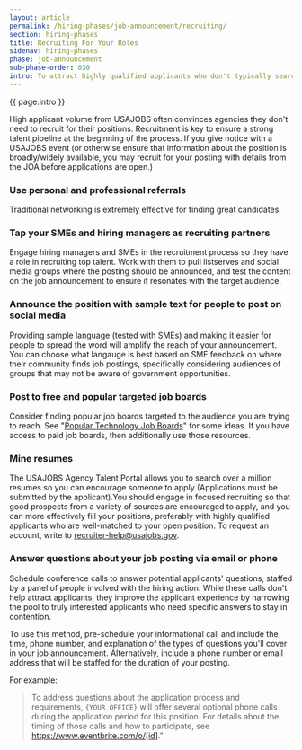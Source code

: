 ```yaml
---
layout: article
permalink: /hiring-phases/job-announcement/recruiting/
section: hiring-phases
title: Recruiting For Your Roles
sidenav: hiring-phases
phase: job-announcement
sub-phase-order: 030
intro: To attract highly qualified applicants who don't typically search USAJOBS, plan to advertise your announcement before posting using common private sector recruitment methods.
---
```


<p class="usa-intro">
  {{ page.intro }}
</p>
High applicant volume from USAJOBS often convinces agencies they don't need to recruit for their positions. Recruitment is key to ensure a strong talent pipeline at the beginning of the process. If you give notice with a USAJOBS event (or otherwise ensure that information about the position is broadly/widely available, you may recruit for your posting with details from the JOA before applications are open.)

### Use personal and professional referrals

Traditional networking is extremely effective for finding great candidates.

### Tap your SMEs and hiring managers as recruiting partners

Engage hiring managers and SMEs in the recruitment process so they have a role in recruiting top talent. Work with them to pull listserves and social media groups where the posting should be announced, and test the content on the job announcement to ensure it resonates with the target audience.

### Announce the position with sample text for people to post on social media

Providing sample language (tested with SMEs) and making it easier for people to spread the word will amplify the reach of your announcement. You can choose what langauge is best based on SME feedback on where their community finds job postings, specifically considering audiences of groups that may not be aware of government opportunities.

### Post to free and popular targeted job boards

Consider finding popular job boards targeted to the audience you are trying to reach. See "[Popular Technology Job Boards](../../../toolkit/job-announcement/technology-job-boards/)" for some ideas. If you have access to paid job boards, then additionally use those resources.

### Mine resumes

The USAJOBS Agency Talent Portal allows you to search over a million resumes so you can encourage someone to apply (Applications must be submitted by the applicant).You should engage in focused recruiting so that good prospects from a variety of sources are encouraged to apply, and you can more effectively fill your positions, preferably with highly qualified applicants who are well-matched to your open position. To request an account, write to <a href="mailto:recruiter-help@usajobs.gov">recruiter-help@usajobs.gov</a>.

### Answer questions about your job posting via email or phone

Schedule conference calls to answer potential applicants' questions, staffed by a panel of people involved with the hiring action. While these calls don't help attract applicants, they improve the applicant experience by narrowing the pool to truly interested applicants who need specific answers to stay in contention.

To use this method, pre-schedule your informational call and include the time, phone number, and explanation of the types of questions you'll cover in your job announcement. Alternatively, include a phone number or email address that will be staffed for the duration of your posting.

For example:

> To address questions about the application process and requirements, `{YOUR OFFICE}` will offer several optional phone calls during the application period for this position. For details about the timing of those calls and how to participate, see <https://www.eventbrite.com/o/[id]>."
